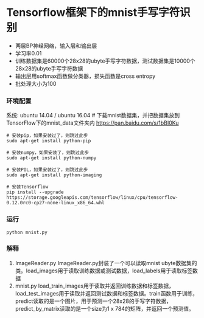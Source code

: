 # Tensorflow框架下的mnist手写字符识别
- 两层BP神经网络，输入层和输出层
- 学习率0.01
- 训练数据集是60000个28x28的ubyte手写字符数据，测试数据集是10000个28x28的ubyte手写字符数据
- 输出层用softmax函数做分类器，损失函数是cross entropy
- 批处理大小为100

### 环境配置
系统: ubuntu 14.04 / ubuntu 16.04
    # 下载mnist数据集，并把数据集放到TensorFlow下的mnist_data文件夹内
    https://pan.baidu.com/s/1bBI0Ku
    
    # 安装pip，如果安装过了，则跳过此步
    sudo apt-get install python-pip

    # 安装numpy，如果安装了，则跳过此步
    sudo apt-get install python-numpy
    
    # 安装PIL，如果安装过了，则跳过此步
    sudo apt-get install python-imaging
    
    # 安装Tensorflow
    pip install --upgrade https://storage.googleapis.com/tensorflow/linux/cpu/tensorflow-0.12.0rc0-cp27-none-linux_x86_64.whl

### 运行
    python mnist.py

### 解释
1. ImageReader.py 
   ImageReader.py封装了一个可以读取mnist ubyte数据集的类。load_images用于读取训练数据或测试数据，load_labels用于读取标签数据
2. mnist.py 
   load_train_images用于读取并返回训练数据和标签数据，load_test_images用于读取并返回测试数据和标签数据。train函数用于训练，predict读取的是一个图片，用于预测一个28x28的手写字符数据，predict_by_matrix读取的是一个size为1 x 784的矩阵，并返回一个预测值。